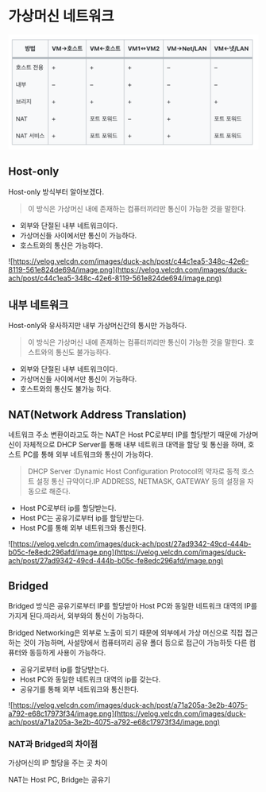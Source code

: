 # 가상머신 네트워크

![table.png](./img/table.png)

## Host-only

Host-only 방식부터 알아보겠다.

> 이 방식은 가상머신 내에 존재하는 컴퓨터끼리만 통신이 가능한 것을 말한다.
> 
- 외부와 단절된 내부 네트워크이다.
- 가상머신들 사이에서만 통신이 가능하다.
- 호스트와의 통신은 가능하다.

![https://velog.velcdn.com/images/duck-ach/post/c44c1ea5-348c-42e6-8119-561e824de694/image.png](https://velog.velcdn.com/images/duck-ach/post/c44c1ea5-348c-42e6-8119-561e824de694/image.png)

## 내부 네트워크

Host-only와 유사하지만 내부 가상머신간의 통시만 가능하다.

> 이 방식은 가상머신 내에 존재하는 컴퓨터끼리만 통신이 가능한 것을 말한다. 호스트와의 통신도 불가능하다.
> 
- 외부와 단절된 내부 네트워크이다.
- 가상머신들 사이에서만 통신이 가능하다.
- 호스트와의 통신도 불가능 하다.

## NAT(Network Address Translation)

네트워크 주소 변환이라고도 하는 NAT은 Host PC로부터 IP를 할당받기 때문에 가상머신이 자체적으로 DHCP Server를 통해 내부 네트워크 대역을 할당 및 통신을 하며, 호스트 PC를 통해 외부 네트워크와 통신이 가능하다.

> DHCP Server :Dynamic Host Configuration Protocol의 약자로 동적 호스트 설정 통신 규약이다.IP ADDRESS, NETMASK, GATEWAY 등의 설정을 자동으로 해준다.
> 
- Host PC로부터 ip를 할당받는다.
- Host PC는 공유기로부터 ip를 할당받는다.
- Host PC를 통해 외부 네트워크와 통신한다.

![https://velog.velcdn.com/images/duck-ach/post/27ad9342-49cd-444b-b05c-fe8edc296afd/image.png](https://velog.velcdn.com/images/duck-ach/post/27ad9342-49cd-444b-b05c-fe8edc296afd/image.png)

## Bridged

Bridged 방식은 공유기로부터 IP를 할당받아 Host PC와 동일한 네트워크 대역의 IP를 가지게 된다.따라서, 외부와의 통신이 가능하다.

Bridged Networking은 외부로 노출이 되기 때문에 외부에서 가상 머신으로 직접 접근하는 것이 가능하며, 사설망에서 컴퓨터끼리 공유 폴더 등으로 접근이 가능하듯 다른 컴퓨터와 동등하게 사용이 가능하다.

- 공유기로부터 ip를 할당받는다.
- Host PC와 동일한 네트워크 대역의 ip를 갖는다.
- 공유기를 통해 외부 네트워크와 통신한다.

![https://velog.velcdn.com/images/duck-ach/post/a71a205a-3e2b-4075-a792-e68c17973f34/image.png](https://velog.velcdn.com/images/duck-ach/post/a71a205a-3e2b-4075-a792-e68c17973f34/image.png)

### NAT과 Bridged의 차이점

가상머신의 IP 할당을 주는 곳 차이

NAT는 Host PC, Bridge는 공유기